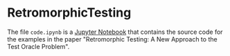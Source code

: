 # RetromorphicTesting


The file `code.ipynb` is a [Jupyter Notebook](https://ipython.org/notebook.html) that contains the source code for the examples in the paper "Retromorphic Testing: A New Approach to the Test Oracle Problem".
